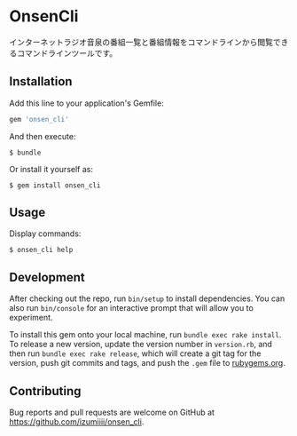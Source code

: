# OnsenCli

インターネットラジオ音泉の番組一覧と番組情報をコマンドラインから閲覧できるコマンドラインツールです。

## Installation

Add this line to your application's Gemfile:

```ruby
gem 'onsen_cli'
```

And then execute:

    $ bundle

Or install it yourself as:

    $ gem install onsen_cli

## Usage

Display commands:

    $ onsen_cli help

## Development

After checking out the repo, run `bin/setup` to install dependencies. You can also run `bin/console` for an interactive prompt that will allow you to experiment.

To install this gem onto your local machine, run `bundle exec rake install`. To release a new version, update the version number in `version.rb`, and then run `bundle exec rake release`, which will create a git tag for the version, push git commits and tags, and push the `.gem` file to [rubygems.org](https://rubygems.org).

## Contributing

Bug reports and pull requests are welcome on GitHub at https://github.com/izumiiii/onsen_cli.

